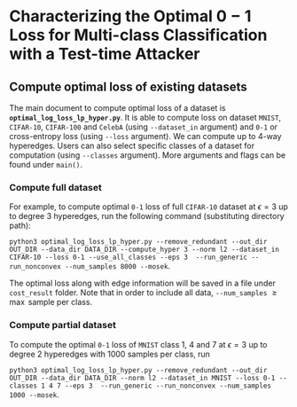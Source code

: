 # Characterizing the Optimal 0 − 1 Loss for Multi-class Classification with a Test-time Attacker

## Compute optimal loss of existing datasets

The main document to compute optimal loss of a dataset is **`optimal_log_loss_lp_hyper.py`**. It is able to compute loss on dataset `MNIST`, `CIFAR-10`, `CIFAR-100` and `CelebA` (using `--dataset_in` argument) and `0-1` or cross-entropy loss (using `--loss` argument). We can compute up to 4-way hyperedges. Users can also select specific classes of a dataset for computation (using `--classes` argument). More arguments and flags can be found under `main()`.

### Compute full dataset

For example, to compute optimal `0-1` loss of full `CIFAR-10` dataset at $\epsilon=3$ up to degree 3 hyperedges, run the following command (substituting directory path):

`python3 optimal_log_loss_lp_hyper.py --remove_redundant --out_dir OUT_DIR --data_dir DATA_DIR --compute_hyper 3 --norm l2 --dataset_in CIFAR-10 --loss 0-1 --use_all_classes --eps 3  --run_generic --run_nonconvex --num_samples 8000 --mosek`.

The optimal loss along with edge information will be saved in a file under `cost_result` folder. Note that in order to include all data, `--num_samples` $\ge \max$ sample per class.

### Compute partial dataset

To compute the optimal `0-1` loss of `MNIST` class 1, 4 and 7 at $\epsilon=3$ up to degree 2 hyperedges with 1000 samples per class, run

`python3 optimal_log_loss_lp_hyper.py --remove_redundant --out_dir OUT_DIR --data_dir DATA_DIR --norm l2 --dataset_in MNIST --loss 0-1 --classes 1 4 7 --eps 3  --run_generic --run_nonconvex --num_samples 1000 --mosek`.
